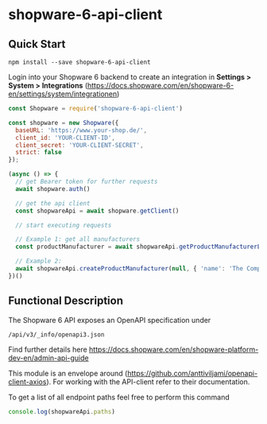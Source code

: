 # shopware-6-api-client

## Quick Start

```
npm install --save shopware-6-api-client
```

Login into your Shopware 6 backend to create an integration
in **Settings > System > Integrations** (https://docs.shopware.com/en/shopware-6-en/settings/system/integrationen)

```javascript
const Shopware = require('shopware-6-api-client')

const shopware = new Shopware({
  baseURL: 'https://www.your-shop.de/',
  client_id: 'YOUR-CLIENT-ID',
  client_secret: 'YOUR-CLIENT-SECRET',
  strict: false
});

(async () => {
  // get Bearer token for further requests
  await shopware.auth()

  // get the api client
  const shopwareApi = await shopware.getClient()

  // start executing requests

  // Example 1: get all manufacturers
  const productManufacturer = await shopwareApi.getProductManufacturerList()

  // Example 2: 
  await shopwareApi.createProductManufacturer(null, { 'name': 'The Company' })
})()

```

## Functional Description
The Shopware 6 API exposes an OpenAPI specification under 
```
/api/v3/_info/openapi3.json
```
Find further details here https://docs.shopware.com/en/shopware-platform-dev-en/admin-api-guide

This module is an envelope around (https://github.com/anttiviljami/openapi-client-axios). For working with the API-client refer to their documentation.

To get a list of all endpoint paths feel free to perform this command
```javascript
console.log(shopwareApi.paths)
```

